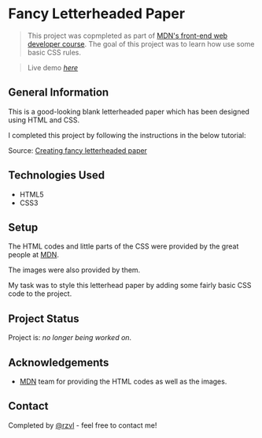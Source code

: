 # Fancy Letterheaded Paper

> This project was copmpleted as part of [MDN's front-end web developer course](https://developer.mozilla.org/en-US/docs/Learn/CSS/Building_blocks/Creating_fancy_letterheaded_paper).
The goal of this project was to learn how use some basic CSS rules.

> Live demo [_here_](https://rzvl.github.io/fancy-letterheaded-paper/)


## General Information

This is a good-looking blank letterheaded paper which has been designed using
HTML and CSS.

I completed this project by following the instructions in the below
tutorial:

Source: [Creating fancy letterheaded paper](https://developer.mozilla.org/en-US/docs/Learn/CSS/Building_blocks/Creating_fancy_letterheaded_paper)


## Technologies Used

- HTML5
- CSS3


## Setup

The HTML codes and little parts of the CSS were provided by the great people at 
[MDN](https://developer.mozilla.org/).

The images were also provided by them.

My task was to style this letterhead paper by adding some fairly basic CSS code 
to the project.


## Project Status

Project is: _no longer being worked on_.


## Acknowledgements

- [MDN](https://developer.mozilla.org/) team for providing the HTML codes as 
well as the images.


## Contact
Completed by [@rzvl](https://github.com/rzvl) - feel free to contact me!
